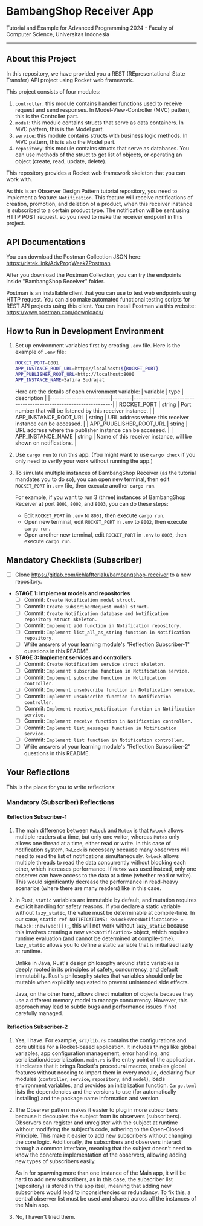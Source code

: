 # BambangShop Receiver App
Tutorial and Example for Advanced Programming 2024 - Faculty of Computer Science, Universitas Indonesia

---

## About this Project
In this repository, we have provided you a REST (REpresentational State Transfer) API project using Rocket web framework.

This project consists of four modules:
1.  `controller`: this module contains handler functions used to receive request and send responses.
    In Model-View-Controller (MVC) pattern, this is the Controller part.
2.  `model`: this module contains structs that serve as data containers.
    In MVC pattern, this is the Model part.
3.  `service`: this module contains structs with business logic methods.
    In MVC pattern, this is also the Model part.
4.  `repository`: this module contains structs that serve as databases.
    You can use methods of the struct to get list of objects, or operating an object (create, read, update, delete).

This repository provides a Rocket web framework skeleton that you can work with.

As this is an Observer Design Pattern tutorial repository, you need to implement a feature: `Notification`.
This feature will receive notifications of creation, promotion, and deletion of a product, when this receiver instance is subscribed to a certain product type.
The notification will be sent using HTTP POST request, so you need to make the receiver endpoint in this project.

## API Documentations

You can download the Postman Collection JSON here: https://ristek.link/AdvProgWeek7Postman

After you download the Postman Collection, you can try the endpoints inside "BambangShop Receiver" folder.

Postman is an installable client that you can use to test web endpoints using HTTP request.
You can also make automated functional testing scripts for REST API projects using this client.
You can install Postman via this website: https://www.postman.com/downloads/

## How to Run in Development Environment
1.  Set up environment variables first by creating `.env` file.
    Here is the example of `.env` file:
    ```bash
    ROCKET_PORT=8001
    APP_INSTANCE_ROOT_URL=http://localhost:${ROCKET_PORT}
    APP_PUBLISHER_ROOT_URL=http://localhost:8000
    APP_INSTANCE_NAME=Safira Sudrajat
    ```
    Here are the details of each environment variable:
    | variable                | type   | description                                                     |
    |-------------------------|--------|-----------------------------------------------------------------|
    | ROCKET_PORT             | string | Port number that will be listened by this receiver instance.    |
    | APP_INSTANCE_ROOT_URL   | string | URL address where this receiver instance can be accessed.       |
    | APP_PUUBLISHER_ROOT_URL | string | URL address where the publisher instance can be accessed.       |
    | APP_INSTANCE_NAME       | string | Name of this receiver instance, will be shown on notifications. |
2.  Use `cargo run` to run this app.
    (You might want to use `cargo check` if you only need to verify your work without running the app.)
3.  To simulate multiple instances of BambangShop Receiver (as the tutorial mandates you to do so),
    you can open new terminal, then edit `ROCKET_PORT` in `.env` file, then execute another `cargo run`.

    For example, if you want to run 3 (three) instances of BambangShop Receiver at port `8001`, `8002`, and `8003`, you can do these steps:
    -   Edit `ROCKET_PORT` in `.env` to `8001`, then execute `cargo run`.
    -   Open new terminal, edit `ROCKET_PORT` in `.env` to `8002`, then execute `cargo run`.
    -   Open another new terminal, edit `ROCKET_PORT` in `.env` to `8003`, then execute `cargo run`.

## Mandatory Checklists (Subscriber)
-   [ ] Clone https://gitlab.com/ichlaffterlalu/bambangshop-receiver to a new repository.
-   **STAGE 1: Implement models and repositories**
    -   [ ] Commit: `Create Notification model struct.`
    -   [ ] Commit: `Create SubscriberRequest model struct.`
    -   [ ] Commit: `Create Notification database and Notification repository struct skeleton.`
    -   [ ] Commit: `Implement add function in Notification repository.`
    -   [ ] Commit: `Implement list_all_as_string function in Notification repository.`
    -   [ ] Write answers of your learning module's "Reflection Subscriber-1" questions in this README.
-   **STAGE 3: Implement services and controllers**
    -   [ ] Commit: `Create Notification service struct skeleton.`
    -   [ ] Commit: `Implement subscribe function in Notification service.`
    -   [ ] Commit: `Implement subscribe function in Notification controller.`
    -   [ ] Commit: `Implement unsubscribe function in Notification service.`
    -   [ ] Commit: `Implement unsubscribe function in Notification controller.`
    -   [ ] Commit: `Implement receive_notification function in Notification service.`
    -   [ ] Commit: `Implement receive function in Notification controller.`
    -   [ ] Commit: `Implement list_messages function in Notification service.`
    -   [ ] Commit: `Implement list function in Notification controller.`
    -   [ ] Write answers of your learning module's "Reflection Subscriber-2" questions in this README.

## Your Reflections
This is the place for you to write reflections:

### Mandatory (Subscriber) Reflections

#### Reflection Subscriber-1
1. The main difference between `RwLock` and `Mutex` is that `RwLock` allows multiple readers at a time, but only one writer, whereas `Mutex` only allows one thread at a time, either read or write. In this case of notification system, `RwLock` is necessary because many observers will need to read the list of notifications simultaneously. `RwLock` allows multiple threads to read the data concurrently without blocking each other, which increases performance. If `Mutex` was used instead, only one observer can have access to the data at a time (whether read or write). This would significantly decrease the performance in read-heavy scenarios (where there are many readers) like in this case.
2. In Rust, `static` variables are immutable by default, and mutation requires explicit handling for safety reasons. If you declare a static variable without `lazy_static`, the value must be determinable at compile-time. In our case, `static ref NOTIFICATIONS: RwLock<Vec<Notification>> = RwLock::new(vec![]);`, this will not work without `lazy_static` because this involves creating a new `Vec<Notification>` object, which requires runtime evaluation (and cannot be determined at compile-time). `lazy_static` allows you to define a static variable that is initialized lazily at runtime.  

   Unlike in Java, Rust's design philosophy around static variables is deeply rooted in its principles of safety, concurrency, and default immutability. Rust's philosophy states that variables should only be mutable when explicitly requested to prevent unintended side effects.  

   Java, on the other hand, allows direct mutation of objects because they use a different memory model to manage concurrency. However, this approach may lead to subtle bugs and performance issues if not carefully managed.

#### Reflection Subscriber-2
1. Yes, I have. For example, `src/lib.rs` contains the configurations and core utilities for a Rocket-based application. It includes things like global variables, app configuration management, error handling, and serialization/deserialization. `main.rs` is the entry point of the application. It indicates that it brings Rocket's procedural macros, enables global features without needing to import them in every module, declaring four modules (`controller`, `service`, `repository`, and `model`), loads environment variables, and provides an initialization function. `Cargo.toml` lists the dependencies and the versions to use (for automatically installing) and the package name information and version.
2. The Observer pattern makes it easier to plug in more subscribers because it decouples the subject from its observers (subscribers). Observers can register and unregister with the subject at runtime without modifying the subject's code, adhering to the Open-Closed Principle. This make it easier to add new subscribers without changing the core logic. Additionally, the subscribers and observers interact through a common interface, meaning that the subject doesn't need to know the concrete implementation of the observers, allowing adding new types of subscribers easily.  

   As in for spawning more than one instance of the Main app, it will be hard to add new subscribers, as in this case, the subscriber list (repository) is stored in the app itsel, meaning that adding new subscribers would lead to inconsistencies or redundancy. To fix this, a central observer list must be used and shared across all the instances of the Main app.
3. No, I haven't tried them.
